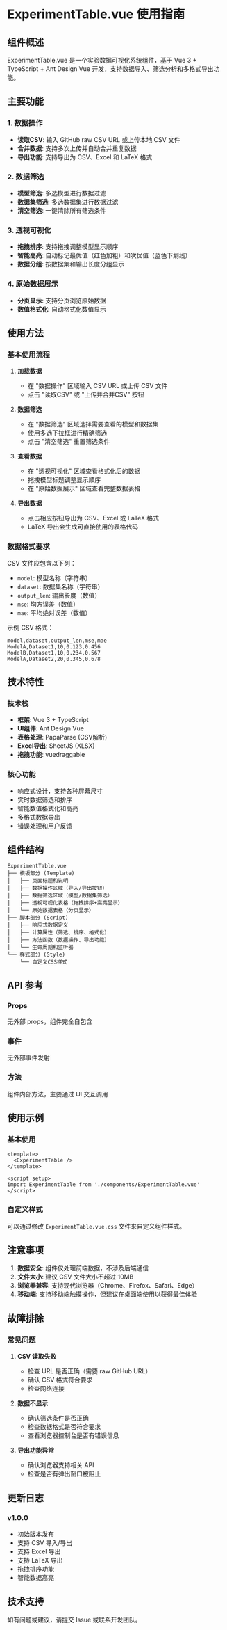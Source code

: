 # ExperimentTable.vue 使用指南

## 组件概述

ExperimentTable.vue 是一个实验数据可视化系统组件，基于 Vue 3 + TypeScript + Ant Design Vue 开发，支持数据导入、筛选分析和多格式导出功能。

## 主要功能

### 1. 数据操作
- **读取CSV**: 输入 GitHub raw CSV URL 或上传本地 CSV 文件
- **合并数据**: 支持多次上传并自动合并重复数据
- **导出功能**: 支持导出为 CSV、Excel 和 LaTeX 格式

### 2. 数据筛选
- **模型筛选**: 多选模型进行数据过滤
- **数据集筛选**: 多选数据集进行数据过滤
- **清空筛选**: 一键清除所有筛选条件

### 3. 透视可视化
- **拖拽排序**: 支持拖拽调整模型显示顺序
- **智能高亮**: 自动标记最优值（红色加粗）和次优值（蓝色下划线）
- **数据分组**: 按数据集和输出长度分组显示

### 4. 原始数据展示
- **分页显示**: 支持分页浏览原始数据
- **数值格式化**: 自动格式化数值显示

## 使用方法

### 基本使用流程

1. **加载数据**
   - 在 "数据操作" 区域输入 CSV URL 或上传 CSV 文件
   - 点击 "读取CSV" 或 "上传并合并CSV" 按钮

2. **数据筛选**
   - 在 "数据筛选" 区域选择需要查看的模型和数据集
   - 使用多选下拉框进行精确筛选
   - 点击 "清空筛选" 重置筛选条件

3. **查看数据**
   - 在 "透视可视化" 区域查看格式化后的数据
   - 拖拽模型标题调整显示顺序
   - 在 "原始数据展示" 区域查看完整数据表格

4. **导出数据**
   - 点击相应按钮导出为 CSV、Excel 或 LaTeX 格式
   - LaTeX 导出会生成可直接使用的表格代码

### 数据格式要求

CSV 文件应包含以下列：
- `model`: 模型名称（字符串）
- `dataset`: 数据集名称（字符串）
- `output_len`: 输出长度（数值）
- `mse`: 均方误差（数值）
- `mae`: 平均绝对误差（数值）

示例 CSV 格式：
```csv
model,dataset,output_len,mse,mae
ModelA,Dataset1,10,0.123,0.456
ModelB,Dataset1,10,0.234,0.567
ModelA,Dataset2,20,0.345,0.678
```

## 技术特性

### 技术栈
- **框架**: Vue 3 + TypeScript
- **UI组件**: Ant Design Vue
- **表格处理**: PapaParse (CSV解析)
- **Excel导出**: SheetJS (XLSX)
- **拖拽功能**: vuedraggable

### 核心功能
- 响应式设计，支持各种屏幕尺寸
- 实时数据筛选和排序
- 智能数值格式化和高亮
- 多格式数据导出
- 错误处理和用户反馈

## 组件结构

```
ExperimentTable.vue
├── 模板部分 (Template)
│   ├── 页面标题和说明
│   ├── 数据操作区域（导入/导出按钮）
│   ├── 数据筛选区域（模型/数据集筛选）
│   ├── 透视可视化表格（拖拽排序+高亮显示）
│   └── 原始数据表格（分页显示）
├── 脚本部分 (Script)
│   ├── 响应式数据定义
│   ├── 计算属性（筛选、排序、格式化）
│   ├── 方法函数（数据操作、导出功能）
│   └── 生命周期和监听器
└── 样式部分 (Style)
    └── 自定义CSS样式
```

## API 参考

### Props
无外部 props，组件完全自包含

### 事件
无外部事件发射

### 方法
组件内部方法，主要通过 UI 交互调用

## 使用示例

### 基本使用
```vue
<template>
  <ExperimentTable />
</template>

<script setup>
import ExperimentTable from './components/ExperimentTable.vue'
</script>
```

### 自定义样式
可以通过修改 `ExperimentTable.vue.css` 文件来自定义组件样式。

## 注意事项

1. **数据安全**: 组件仅处理前端数据，不涉及后端通信
2. **文件大小**: 建议 CSV 文件大小不超过 10MB
3. **浏览器兼容**: 支持现代浏览器（Chrome、Firefox、Safari、Edge）
4. **移动端**: 支持移动端触摸操作，但建议在桌面端使用以获得最佳体验

## 故障排除

### 常见问题

1. **CSV 读取失败**
   - 检查 URL 是否正确（需要 raw GitHub URL）
   - 确认 CSV 格式符合要求
   - 检查网络连接

2. **数据不显示**
   - 确认筛选条件是否正确
   - 检查数据格式是否符合要求
   - 查看浏览器控制台是否有错误信息

3. **导出功能异常**
   - 确认浏览器支持相关 API
   - 检查是否有弹出窗口被阻止

## 更新日志

### v1.0.0
- 初始版本发布
- 支持 CSV 导入/导出
- 支持 Excel 导出
- 支持 LaTeX 导出
- 拖拽排序功能
- 智能数据高亮

## 技术支持

如有问题或建议，请提交 Issue 或联系开发团队。